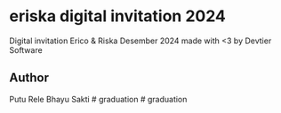 # eriska digital invitation 2024 
Digital invitation Erico & Riska Desember 2024 made with <3 by Devtier Software

## Author
Putu Rele Bhayu Sakti #   g r a d u a t i o n  
 #   g r a d u a t i o n  
 